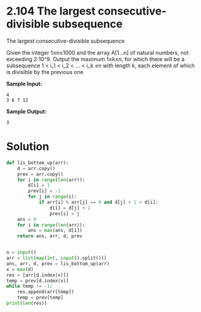 # 2.104 The largest consecutive-divisible subsequence

The largest consecutive-divisible subsequence

Given the integer 1≤n≤1000 and the array A[1…n] of natural numbers, not exceeding 2⋅10^9. Output the maximum 1≤k≤n, for
which there will be a subsequence 1 < i_1 < i_2 < ... < i_k ≤n with length k, each element of which is divisible by the
previous one

**Sample Input:**

```
4
3 6 7 12
```

**Sample Output:**

```
3
```

# Solution

```python
def lis_bottom_up(arr):
    d = arr.copy()
    prev = arr.copy()
    for i in range(len(arr)):
        d[i] = 1
        prev[i] = -1
        for j in range(i):
            if arr[i] % arr[j] == 0 and d[j] + 1 > d[i]:
                d[i] = d[j] + 1
                prev[i] = j
    ans = 0
    for i in range(len(arr)):
        ans = max(ans, d[i])
    return ans, arr, d, prev


n = input()
arr = list(map(int, input().split()))
ans, arr, d, prev = lis_bottom_up(arr)
x = max(d)
res = [arr[d.index(x)]]
temp = prev[d.index(x)]
while temp != -1:
    res.append(arr[temp])
    temp = prev[temp]
print(len(res))
```